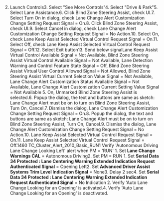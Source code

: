 2. Launch Controls3. Select "See More Controls"4. Select "Drive & Park"5. Select Lane Assistance.6. Click Blind Zone Steering Assist, check UI.7. Select Turn On in dialog, check Lane Change Alert Customization Change Setting Request Signal = On.8. Click Blind Zone Steering Assist, check UI.9. Select Cancel in dialog, check Lane Change Alert Customization Change Setting Request Signal = No Action.10. Select On, check Lane Keep Assist Selected Virtual Control Request Signal = On.11. Select Off, check Lane Keep Assist Selected Virtual Control Request Signal = Off.12. Select Exit button13. Send below signalLane Keep Assist Virtual Control Available Signal = Not Available, Blind Zone Steering Assist Virtual Control Available Signal = Not Available, Lane Detection Warning and Control Feature State Signal = Off, Blind Zone Steering Assist Virtual User Control Allowed Signal = Not Allowed, Blind Zone Steering Assist Virtual Current Selection Value Signal = Not Available, Lane Change Alert Customization Status Available Signal = Not Available, Lane Change Alert Customization Current Setting Value Signal = Not Available 5. On, Unmarked Blind Zone Steering Assist is selected.6. Popup the dialog, the text and buttons are same as sketch: Lane Change Alert must be on to turn on Blind Zone Steering Assist, Turn On, Cancel.7. Dismiss the dialog, Lane Change Alert Customization Change Setting Request Signal = On.8. Popup the dialog, the text and buttons are same as sketch: Lane Change Alert must be on to turn on Blind Zone Steering Assist, Turn On, Cancel.9. Dismiss the dialog, Lane Change Alert Customization Change Setting Request Signal = No Action.10. Lane Keep Assist Selected Virtual Control Request Signal = On.11. Lane Keep Assist Selected Virtual Control Request Signal = Off.1460 TC_Cluster_Alert_2010_Basic_RUN1 Verify 'Autonomous Driving Lane Change Looking Left' alert when PM = 'RUN' 1. Set **Lane Change Warnings CAL** = Autonomous Driving2. Set PM = RUN 1. Set **Serial Data 34 Protected : Lane Centering Warning Extended Indication Request Authenticated Signal** = Opening Left2. Set **Advanced Driver Assist Systems Trim Level Indication Signal** = None3. Delay 2 sec4. Set **Serial Data 34 Protected : Lane Centering Warning Extended Indication Request Authenticated Signal** = No Indication 2. Verify 'Auto Lane Change Looking for an Opening' is activated.4. Verify 'Auto Lane Change Looking for an Opening' is deactivated.